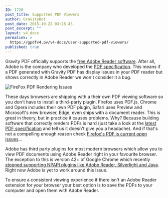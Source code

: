 ```yaml
---
ID: 1720
post_title: Supported PDF Viewers
author: GravityBot
post_date: 2015-10-22 03:25:45
post_excerpt: ""
layout: v4_docs
permalink: >
  https://gpdfv4.pv/v4-docs/user-supported-pdf-viewers/
published: true
---
```

Gravity PDF officially supports the <a href="https://get.adobe.com/reader/">free Adobe Reader software</a>. After all, Adobe is the company who developed the <a href="http://www.adobe.com/devnet/pdf/pdf_reference.html">PDF specification</a>. This means if a PDF generated with Gravity PDF has display issues in your PDF reader but shows correctly in Adobe Reader we won't consider it a bug.

<img src="https://gpdfv4.pv/app/uploads/2015/10/Firefox-PDF-viewer-warning.png" alt="FireFox PDF Rendering Issues" />

These days browsers are shipping with a their own PDF viewing software so you don't have to install a third-party plugin. Firefox uses PDF.js, Chrome and Opera includes their own PDF plugin, Safari uses Preview and Microsoft's new browser, Edge, even ships with a document reader. This is great in theory, but in practice it causes problems. Why? Because building software that correctly renders PDFs is hard (just take a look at the <a href="http://wwwimages.adobe.com/content/dam/Adobe/en/devnet/pdf/pdfs/adobe_supplement_iso32000.pdf">latest PDF specification</a> and tell us it doesn't give you a headache). And if that's not a compelling enough reason check <a href="https://github.com/mozilla/pdf.js/issues">Firefox's PDF.js current open issues</a>...

Adobe has third party plugins for most modern browsers which allow you to view PDF documents using Adobe Reader right in your favourite browser. The exception to this is version 42+ of Google Chrome which recently <a href="https://support.google.com/chrome/answer/6213033?hl=en">stopped supporting NPAPI plugins like Adobe Reader, Silverlight and Java</a>. Right now Adobe is yet to work around this issue.

To ensure a consistent viewing experience if there isn't an Adobe Reader extension for your browser your best option is to save the PDFs to your computer and open them with Adobe Reader.